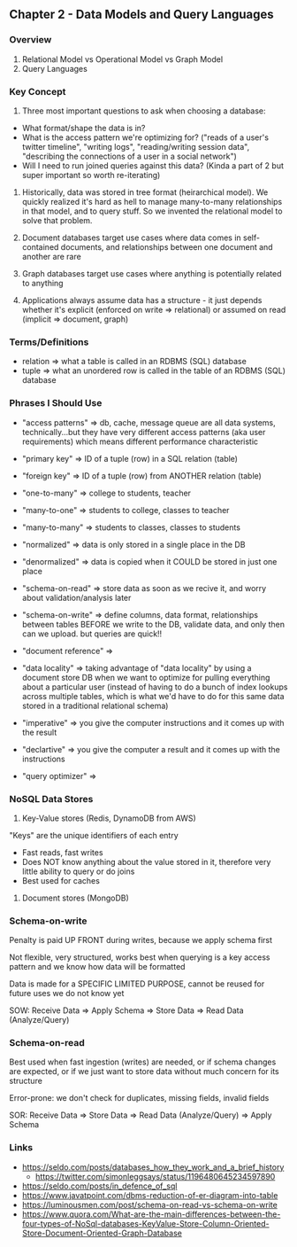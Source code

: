 ## Chapter 2 - Data Models and Query Languages

### Overview

1. Relational Model vs Operational Model vs Graph Model
1. Query Languages

### Key Concept

1. Three most important questions to ask when choosing a database:

* What format/shape the data is in?
* What is the access pattern we're optimizing for? ("reads of a user's twitter timeline", "writing logs", "reading/writing session data", "describing the connections of a user in a social network")
* Will I need to run joined queries against this data? (Kinda a part of 2 but super important so worth re-iterating)

1. Historically, data was stored in tree format (heirarchical model). We quickly realized it's hard as hell to manage many-to-many relationships in that model, and to query stuff. So we invented the relational model to solve that problem.

1. Document databases target use cases where data comes in self-contained documents, and relationships between one document and another are rare

1. Graph databases target use cases where anything is potentially related to anything

1. Applications always assume data has a structure - it just depends whether it's explicit (enforced on write => relational) or assumed on read (implicit => document, graph)

### Terms/Definitions

* relation => what a table is called in an RDBMS (SQL) database
* tuple => what an unordered row is called in the table of an RDBMS (SQL) database

### Phrases I Should Use

* "access patterns" => db, cache, message queue are all data systems, technically...but they have very different access patterns (aka user requirements) which means different performance characteristic 
* "primary key" => ID of a tuple (row) in a SQL relation (table)
* "foreign key" => ID of a tuple (row) from ANOTHER relation (table)
* "one-to-many" => college to students, teacher 
* "many-to-one" => students to college, classes to teacher
* "many-to-many" => students to classes, classes to students
* "normalized" => data is only stored in a single place in the DB
* "denormalized" => data is copied when it COULD be stored in just one place

* "schema-on-read" => store data as soon as we recive it, and worry about validation/analysis later
* "schema-on-write" => define columns, data format, relationships between tables BEFORE we write to the DB, validate data, and only then can we upload. but queries are quick!!
* "document reference" =>
* "data locality" => taking advantage of "data locality" by using a document store DB when we want to optimize for pulling everything about a particular user (instead of having to do a bunch of index lookups across multiple tables, which is what we'd have to do for this same data stored in a traditional relational schema)
* "imperative" => you give the computer instructions and it comes up with the result
* "declartive" => you give the computer a result and it comes up with the instructions
* "query optimizer" => 


### NoSQL Data Stores

1. Key-Value stores (Redis, DynamoDB from AWS)

"Keys" are the unique identifiers of each entry

* Fast reads, fast writes
* Does NOT know anything about the value stored in it, therefore very little ability to query or do joins
* Best used for caches

1. Document stores (MongoDB)

### Schema-on-write

Penalty is paid UP FRONT during writes, because we apply schema first

Not flexible, very structured, works best when querying is a key access pattern and we know how data will be formatted

Data is made for a SPECIFIC LIMITED PURPOSE, cannot be reused for future uses we do not know yet

SOW: Receive Data => Apply Schema => Store Data => Read Data (Analyze/Query)

### Schema-on-read

Best used when fast ingestion (writes) are needed, or if schema changes are expected, or if we just want to store data without much concern for its structure

Error-prone: we don't check for duplicates, missing fields, invalid fields

SOR: Receive Data => Store Data => Read Data (Analyze/Query) => Apply Schema

### Links

- https://seldo.com/posts/databases_how_they_work_and_a_brief_history
   - https://twitter.com/simonleggsays/status/1196480645234597890
- https://seldo.com/posts/in_defence_of_sql
- https://www.javatpoint.com/dbms-reduction-of-er-diagram-into-table
- https://luminousmen.com/post/schema-on-read-vs-schema-on-write
- https://www.quora.com/What-are-the-main-differences-between-the-four-types-of-NoSql-databases-KeyValue-Store-Column-Oriented-Store-Document-Oriented-Graph-Database